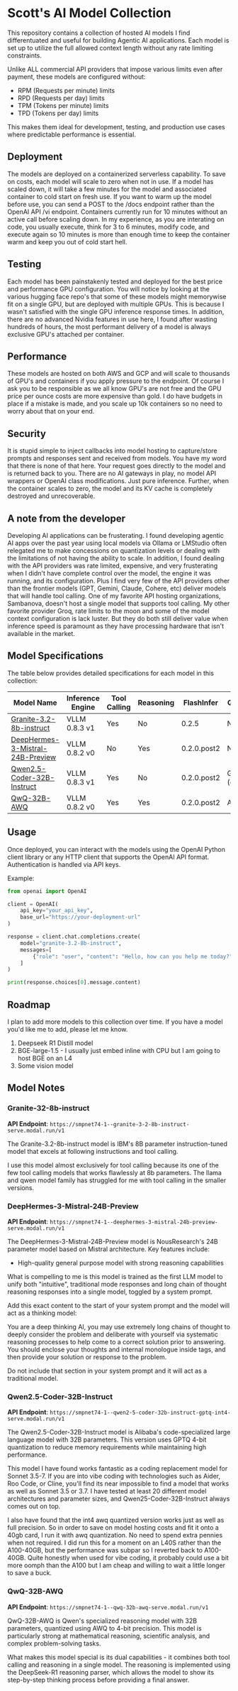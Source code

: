 # Scott's AI Model Collection

This repository contains a collection of hosted AI models I find differentuated and useful for building Agentic AI applications. Each model is set up to utilize the full allowed context length without any rate limiting constraints.

Unlike ALL commercial API providers that impose various limits even after payment, these models are configured without:

- RPM (Requests per minute) limits
- RPD (Requests per day) limits
- TPM (Tokens per minute) limits
- TPD (Tokens per day) limits

This makes them ideal for development, testing, and production use cases where predictable performance is essential.

## Deployment

The models are deployed on a containerized serverless capability. To save on costs, each model will scale to zero when not in use.  If a model has scaled down, it will take a few minutes for the model and associated container to cold start on fresh use.  If you want to warm up the model before use, you can send a POST to the /docs endpoint rather than the OpenAI API /vi endpoint.  Containers currently run for 10 minutes without an active call before scaling down.  In my experience, as you are interating on code, you usually execute, think for 3 to 6 minutes, modify code, and execute again so 10 minutes is more than enough time to keep the container warm and keep you out of cold start hell.

## Testing

Each model has been painstakenly tested and deployed for the best price and performance GPU configuration.  You will notice by looking at the various hugging face repo's that some of these models might memorywise fit on a single GPU, but are deployed with multiple GPUs.  This is because I wasn't satisfied with the single GPU inference response times.  In addition, there are no advanced Nvidia features in use here, I found after wasting hundreds of hours, the most performant delivery of a model is always exclusive GPU's attached per container.

## Performance

These models are hosted on both AWS and GCP and will scale to thousands of GPU's and containers if you apply pressure to the endpoint.  Of course I ask you to be responsible as we all know GPU's are not free and the GPU price per ounce costs are more expensive than gold.  I do have budgets in place if a mistake is made, and you scale up 10k containers so no need to worry about that on your end.

## Security

It is stupid simple to inject callbacks into model hosting to capture/store prompts and responses sent and received from models.  You have my word that there is none of that here.  Your request goes directly to the model and is returned back to you.  There are no AI gateways in play, no model API wrappers or OpenAI class modifications.  Just pure inference.  Further, when the container scales to zero, the model and its KV cache is completely destroyed and unrecoverable.

## A note from the developer

Developing AI applications can be frusterating.  I found developing agentic AI apps over the past year using local models via Ollama or LMStudio often relegated me to make concessions on quantization levels or dealing with the limitations of not having the ability to scale.  In addition, I found dealing with the API providers was rate limited, expensive, and very frusterating when I didn't have complete control over the model, the engine it was running, and its configuration.  Plus I find very few of the API providers other than the frontier models (GPT, Gemini, Claude, Cohere, etc) deliver models that will handle tool calling.  One of my favorite API hosting organizations, Sambanova, doesn't host a single model that supports tool calling.  My other favorite provider Groq, rate limits to the moon and some of the model context configuration is lack luster.  But they do both still deliver value when inference speed is paramount as they have processing hardware that isn't available in the market.

## Model Specifications

The table below provides detailed specifications for each model in this collection:

| Model Name | Inference Engine | Tool Calling | Reasoning | FlashInfer | Quantization | Context Window | GPU Type | GPU Count |
|------------|-------------|--------------|-----------|------------|--------------|----------------|----------|-----------|
| [Granite-3.2-8b-instruct](#granite-32-8b-instruct) | VLLM 0.8.3 v1 | Yes | No | 0.2.5 | None | 131K | L40S | 1 |
| [DeepHermes-3-Mistral-24B-Preview](#deephermes-3-mistral-24b-preview) | VLLM 0.8.2 v0 | No | Yes | 0.2.0.post2 | None | 32K | A100-80GB | 1 |
| [Qwen2.5-Coder-32B-Instruct](#qwen25-coder-32b-instruct) | VLLM 0.8.3 v1 | Yes | No | 0.2.0.post2 | GPTQ-Int4 (gptq_marlin) | 32K | A100-40GB | 1 |
| [QwQ-32B-AWQ](#qwq-32b-awq) | VLLM 0.8.2 v0 | Yes | Yes | 0.2.0.post2 | AWQ | 32K | L40S | 1 |

## Usage

Once deployed, you can interact with the models using the OpenAI Python client library or any HTTP client that supports the OpenAI API format. Authentication is handled via API keys.

Example:
```python
from openai import OpenAI

client = OpenAI(
    api_key="your_api_key",
    base_url="https://your-deployment-url"
)

response = client.chat.completions.create(
    model="granite-3.2-8b-instruct",
    messages=[
        {"role": "user", "content": "Hello, how can you help me today?"}
    ]
)

print(response.choices[0].message.content)
```

## Roadmap

I plan to add more models to this collection over time.  If you have a model you'd like me to add, please let me know.

1. Deepseek R1 Distill model
2. BGE-large-1.5 - I usually just embed inline with CPU but I am going to host BGE on an L4
3. Some vision model


## Model Notes

### Granite-32-8b-instruct

**API Endpoint**: `https://smpnet74-1--granite-3-2-8b-instruct-serve.modal.run/v1`

The Granite-3.2-8b-instruct model is IBM's 8B parameter instruction-tuned model that excels at following instructions and tool calling.

I use this model almost exclusively for tool calling because its one of the few tool calling models that works flawlessly at 8b parameters.  The llama and qwen model family has struggled for me with tool calling in the smaller versions.

### DeepHermes-3-Mistral-24B-Preview

**API Endpoint**: `https://smpnet74-1--deephermes-3-mistral-24b-preview-serve.modal.run/v1`

The DeepHermes-3-Mistral-24B-Preview model is NousResearch's 24B parameter model based on Mistral architecture. Key features include:

- High-quality general purpose model with strong reasoning capabilities

What is compelling to me is this model is trained as the first LLM model to unify both "intuitive", traditional mode responses and long chain of thought reasoning responses into a single model, toggled by a system prompt.

Add this exact content to the start of your system prompt and the model will act as a thinking model:

You are a deep thinking AI, you may use extremely long chains of thought to deeply consider the problem and deliberate with yourself via systematic reasoning processes to help come to a correct solution prior to answering. You should enclose your thoughts and internal monologue inside <think> </think> tags, and then provide your solution or response to the problem.

Do not include that section in your system prompt and it will act as a traditional model.

### Qwen2.5-Coder-32B-Instruct

**API Endpoint**: `https://smpnet74-1--qwen2-5-coder-32b-instruct-gptq-int4-serve.modal.run/v1`

The Qwen2.5-Coder-32B-Instruct model is Alibaba's code-specialized large language model with 32B parameters. This version uses GPTQ 4-bit quantization to reduce memory requirements while maintaining high performance.

This model I have found works fantastic as a coding replacement model for Sonnet 3.5-7.  If you are into vibe coding with technologies such as Aider, Roo Code, or Cline, you'll find its near impossible to find a model that works as well as Sonnet 3.5 or 3.7.  I have tested at least 20 different model architectures and parameter sizes, and Qwen25-Coder-32B-Instruct always comes out on top.

I also have found that the int4 awq quantized version works just as well as full precision.  So in order to save on model hosting costs and fit it onto a 40gb card, I run it with awq quantization.  No need to spend extra pennies when not required.  I did run this for a moment on an L40S rather than the A100-40GB, but the performance was subpar so I reverted back to A100-40GB.  Quite honestly when used for vibe coding, it probably could use a bit more oomph than the A100 but I am cheap and willing to wait a little longer to save a buck.

### QwQ-32B-AWQ

**API Endpoint**: `https://smpnet74-1--qwq-32b-awq-serve.modal.run/v1`

QwQ-32B-AWQ is Qwen's specialized reasoning model with 32B parameters, quantized using AWQ to 4-bit precision. This model is particularly strong at mathematical reasoning, scientific analysis, and complex problem-solving tasks.

What makes this model special is its dual capabilities - it combines both tool calling and reasoning in a single model. The reasoning is implemented using the DeepSeek-R1 reasoning parser, which allows the model to show its step-by-step thinking process before providing a final answer.
